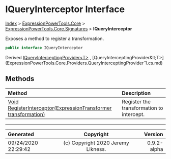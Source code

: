 ﻿# IQueryInterceptor Interface

[Index](../index.md) > [ExpressionPowerTools.Core](ExpressionPowerTools.Core.a.md) > [ExpressionPowerTools.Core.Signatures](ExpressionPowerTools.Core.Signatures.n.md) > **IQueryInterceptor**

Exposes a method to register a transformation.

```csharp
public interface IQueryInterceptor
```

Derived  [IQueryInterceptingProvider&lt;T>](ExpressionPowerTools.Core.Signatures.IQueryInterceptingProvider`1.i.md) ,  [QueryInterceptingProvider&lt;T>](ExpressionPowerTools.Core.Providers.QueryInterceptingProvider`1.cs.md) 

## Methods

| Method | Description |
| :-- | :-- |
| [Void RegisterInterceptor(ExpressionTransformer transformation)](ExpressionPowerTools.Core.Signatures.IQueryInterceptor.RegisterInterceptor.m.md) | Register the transformation to intercept. |

---

| Generated | Copyright | Version |
| :-- | :-: | --: |
| 09/24/2020 22:29:42 | (c) Copyright 2020 Jeremy Likness. | 0.9.2-alpha |
